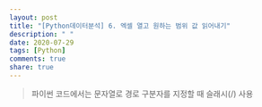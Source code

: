 ```yaml
---
layout: post
title: "[Python데이터분석] 6. 엑셀 열고 원하는 범위 값 읽어내기"
description: " "
date: 2020-07-29
tags: [Python]
comments: true
share: true
---
```



> 파이썬 코드에서는 문자열로 경로 구분자를 지정할 때 슬래시(/) 사용
